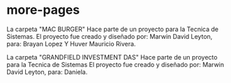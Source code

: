 # more-pages
La carpeta "MAC BURGER" Hace parte de un proyecto para la Tecnica de Sistemas. 
El proyecto fue creado y diseñado por: Marwin David Leyton, para: Brayan Lopez Y Huver Mauricio Rivera.

La carpeta "GRANDFIELD INVESTMENT DAS" Hace parte de un proyecto para la Tecnica de Sistemas
El proyecto fue creado y diseñado por: Marwin David Leyton, para: Daniela.
